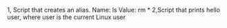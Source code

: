 1, Script that creates an alias.
	Name: ls
	Value: rm *
2,Script that prints hello user, where user is the current Linux user
